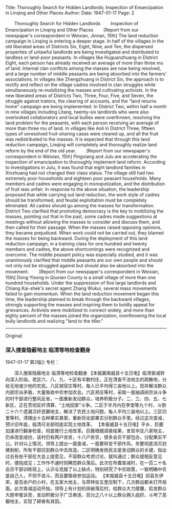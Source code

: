 Title: Thoroughly Search for Hidden Landlords; Inspection of Emancipation in Linqing and Other Places
Author:
Date: 1947-01-17
Page: 2

　　Thoroughly Search for Hidden Landlords
　　Inspection of Emancipation in Linqing and Other Places
　　[Report from our newspaper's correspondent in Weixian, Jinnan, 15th] The land reduction campaign in Linqing is entering a deeper stage. In half of the villages in the old liberated areas of Districts Six, Eight, Nine, and Ten, the dispersed properties of unlawful landlords are being investigated and distributed to landless or land-poor peasants. In villages like Huguanzhuang in District Eight, each person has already received an average of more than three mu of land. Internal clan conflicts among the masses are now being resolved, and a large number of middle peasants are being absorbed into the farmers' associations. In villages like Zhengzhuang in District Six, the approach is to rectify and reflect on the village cadres involved in clan struggles while simultaneously re-mobilizing the masses and cultivating activists. In the new liberated areas of Districts Two, Three, Four, Five, and Seven, the struggle against traitors, the clearing of accounts, and the "land returns home" campaign are being implemented. In District Two, within half a month in nine villages including Litang, twenty-six landlords who were also overlooked collaborators and local bullies were overthrown, resolving the land problem for the peasants, with each person receiving an average of more than three mu of land. In villages like Aoli in District Three, fifteen types of unresolved fruit-sharing cases were cleared up, and all the fruit was redistributed to the masses. It is expected that through this land reduction campaign, Linqing will completely and thoroughly realize land reform by the end of the old year.
　　[Report from our newspaper's correspondent in Weixian, 15th] Pingxiang and Julu are accelerating the inspection of emancipation to thoroughly implement land reform. According to investigations in Julu, it was found that eight landlord families in Xinzhuang had not changed their class status. The village still had two extremely poor households and eighteen poor peasant households. Many members and cadres were engaging in monopolization, and the distribution of fruit was unfair. In response to the above situation, the leadership proposed that while carrying out land reduction, the work style of cadres should be transformed, and feudal exploitation must be completely eliminated. All cadres should go among the masses for transformation. District Two clarified that promoting democracy is the key to mobilizing the masses, pointing out that in the past, some cadres made suggestions at meetings without allowing the masses to consider and discuss them, and then called for their passage. When the masses raised opposing opinions, they became prejudiced. When work could not be carried out, they blamed the masses for being backward. During the deployment of this land reduction campaign, in a training class for one hundred and twenty members and cadres, the above shortcomings were recognized and overcome. The middle peasant policy was especially studied, and it was unanimously clarified that middle peasants are our own people and should not only not be struggled against but should also be absorbed into the movement.
　　[Report from our newspaper's correspondent in Weixian, 15th] Dong Yisong in Qiuxian County is a small village of more than one hundred households. Under the suppression of five large landlords and Chiang Kai-shek's secret agent Zhang Wukui, several mass movements failed to gain momentum. When the land reduction movement began this time, the leadership planned to break through the backward villages, strongly supporting the masses and inspiring them to boldly appeal for grievances. Activists were mobilized to connect widely, and more than eighty percent of the masses joined the organization, overthrowing the local bully landlords and realizing "land to the tiller."



<hr /> 

Original: 


### 深入搜查隐蔽地主  临清等地检查翻身

1947-01-17
第2版()
专栏：

　　深入搜查隐蔽地主
    临清等地检查翻身
    【本报冀南威县十五日电】临清查减转向深入阶段。老区六、八、九、十区有半数村庄，正在清查不法地主的疏散地，分给无地或少地的农民。八区胡官庄等村，每人已平均得三亩地以上。现并解决群众内部宗派矛盾，大量吸收中农参加农会。六区郑庄等村，采取一面抽调闹宗派斗争的村干部进行整风反省，一面重新发动群众，培养积极分子。二、三、四、五、七新区，正在贯彻反奸清算、“土地回家”斗争。二区于半月内在李堂等九个村，斗倒二十六个遗漏汉奸恶霸地主，解决了农民土地问题，每人平均三亩地以上。三区凹里等村，清理出十五种果实悬案，重新将全部果实分到群众手里。经过这次查减，预计旧年底，临清可全部彻底实现土地改革。
    【本报威县十五日电】平乡、巨鹿加速进行翻身检查，彻底推行土地改革。巨鹿根据调查结果，发现辛庄八家地主，仍未改变成份，该村仍有两户赤贫，十八户贫农，很多会员干部包办，分配果实不公。针对以上情况，领导上提出一面查减，一面要转变干部作风，务要彻底消灭封建剥削，所有干部应到群众中去改造。二区明确发扬民主是发动群众的关键，指出过去有些干部在大会上提意见，不容群众考虑讨论，就叫通过；群众提相反意见时，便抱成见；工作作不通时则瞒怨群众落后。此次在布置查减时，在一百二十名会员干部训练班上，认识与克服了以上缺点，特别研究了中农政策，一致明确中农是自己人，不但不该斗，而且要吸收参加运动。
    【本报威县十五日电】邱县东伊宋，是百余户的小村，在五家大地主，与蒋特张五奎压制下，几次群运都未打开局面。此次查减运动开始，领导上有计划的突破落后村，给群众大力撑腰，启发群众大胆申冤诉苦，发动积极分子广泛串连，百分之八十以上群众拥入组织，斗垮了恶霸地主，实现了耕者有其田。
